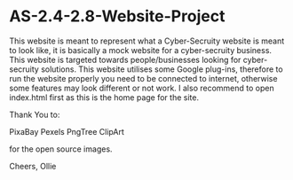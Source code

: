# AS-2.4-2.8-Website-Project

This website is meant to represent what a Cyber-Secruity website is meant to look like, 
it is basically a mock website for a cyber-secruity business. This website is targeted 
towards people/businesses looking for cyber-secruity solutions. This website utilises 
some Google plug-ins, therefore to run the website properly you need to be connected to 
internet, otherwise some features may look different or not work. I also recommend to 
open index.html first as this is the home page for the site.

Thank You to:

PixaBay
Pexels
PngTree
ClipArt

for the open source images.

Cheers, Ollie
